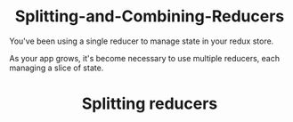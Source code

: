 <h1 align="center">
Splitting-and-Combining-Reducers
</h1>

You've been using a single reducer to manage state in your redux store.

As your app grows, it's become necessary to use multiple reducers, each managing a slice of state.

<h1 align="center">
Splitting reducers
</h1>


